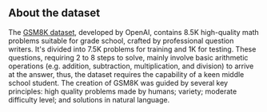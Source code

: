 ## About the dataset

The [GSM8K dataset](https://github.com/openai/gradeschool-math), developed by OpenAI, contains 8.5K high-quality math problems suitable for grade school, crafted by professional question writers. It's divided into 7.5K problems for training and 1K for testing. These questions, requiring 2 to 8 steps to solve, mainly involve basic arithmetic operations (e.g. addition, subtraction, multiplication, and division) to arrive at the answer, thus, the dataset requires the capability of a keen middle school student. The creation of GSM8K was guided by several key principles: high quality problems  made by humans; variety; moderate difficulty level; and solutions in natural language. 